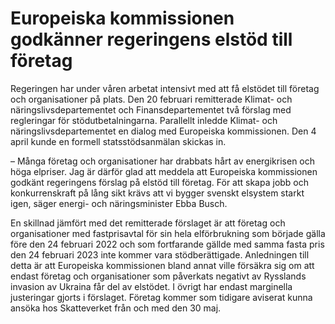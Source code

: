 # Europeiska kommissionen godkänner regeringens elstöd till företag

Regeringen har under våren arbetat intensivt med att få elstödet till företag och organisationer på plats. Den 20 februari remitterade Klimat\- och näringslivsdepartementet och Finansdepartementet två förslag med regleringar för stödutbetalningarna. Parallellt inledde Klimat\- och näringslivsdepartementet en dialog med Europeiska kommissionen. Den 4 april kunde en formell statsstödsanmälan skickas in.

– Många företag och organisationer har drabbats hårt av energikrisen och höga elpriser. Jag är därför glad att meddela att Europeiska kommissionen godkänt regeringens förslag på elstöd till företag. För att skapa jobb och konkurrenskraft på lång sikt krävs att vi bygger svenskt elsystem starkt igen, säger energi\- och näringsminister Ebba Busch.

En skillnad jämfört med det remitterade förslaget är att företag och organisationer med fastprisavtal för sin hela elförbrukning som började gälla före den 24 februari 2022 och som fortfarande gällde med samma fasta pris den 24 februari 2023 inte kommer vara stödberättigade. Anledningen till detta är att Europeiska kommissionen bland annat ville försäkra sig om att endast företag och organisationer som påverkats negativt av Rysslands invasion av Ukraina får del av elstödet. I övrigt har endast marginella justeringar gjorts i förslaget. Företag kommer som tidigare aviserat kunna ansöka hos Skatteverket från och med den 30 maj.
